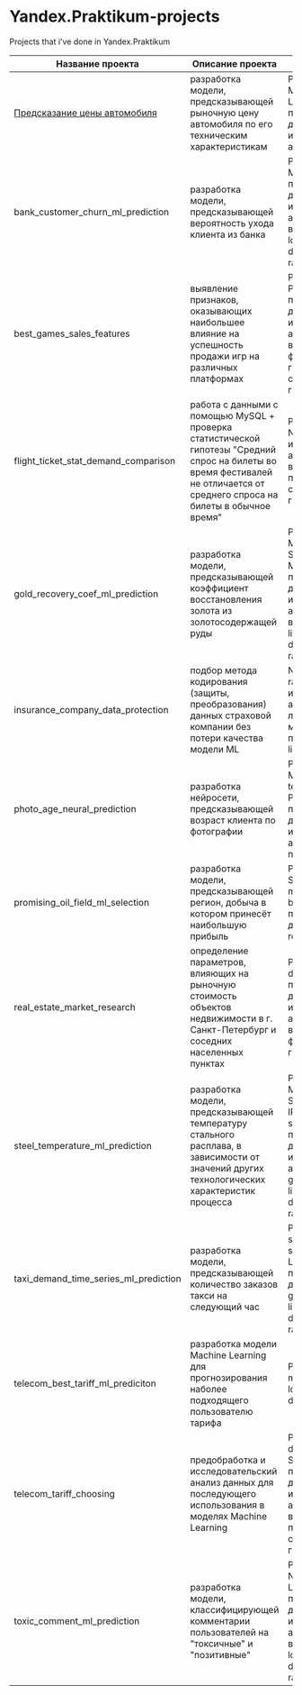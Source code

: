 # Yandex.Praktikum-projects

Projects that i've done in Yandex.Praktikum

Название проекта | Описание проекта | Стек | Проект
-------- | ------------------------------ | ------------------------------------ | ------
[Предсказание цены автомобиля](https://git.io/JIqc6) | разработка модели, предсказывающей рыночную цену автомобиля по его техническим характеристикам | Pandas, NumPy, MatPlotLib, sklearn, LightGBM, предобработка данных, исследовательский анализ данных
bank_customer_churn_ml_prediction | разработка модели, предсказывающей вероятность ухода клиента из банка | Pandas, NumPy, MatPlotLib, sklearn, предобработка данных, исследовательский анализ данных, визуализация, logistic regression, decision tree, random forest | https://git.io/JIqc1
best_games_sales_features | выявление признаков, оказывающих наибольшее влияние на успешность продажи игр на различных платформах | Pandas, MatPlotLib, PyMystem3, SciPy, предобработка данных, исследовательский анализ данных, визуализация, формулирование гипотез, проверка статистических гипотез | https://git.io/JIqCB
flight_ticket_stat_demand_comparison | работа с данными с помощью MySQL + проверка статистической гипотезы "Средний спрос на билеты во время фестивалей не отличается от среднего спроса на билеты в обычное время" | Pandas, MatPlotLib, NumPy, SciPy, исследовательский анализ данных, визуализация, проверка статистических гипотез | https://git.io/JIqCS
gold_recovery_coef_ml_prediction | разработка модели, предсказывающей коэффициент восстановления золота из золотосодержащей руды | Pandas, NumPy, Math, SciPy, Seaborn, MatPlotLib, sklearn, предобработка данных, исследовательский анализ данных, визуализация, linear regression, decision tree, random forest | https://git.io/JIqCx
insurance_company_data_protection | подбор метода кодирования (защиты, преобразования) данных страховой компании без потери качества модели ML | NumPy, MatPlotLib, random, sklearn, исследовательский анализ данных, линейная алгебра, математические преобразования, linear regression | https://git.io/JIqW5
photo_age_neural_prediction | разработка нейросети, предсказывающей возраст клиента по фотографии | Pandas, NumPy, MatPlotLib, tensorflow, keras, PIL, re, предобработка данных, исследовательский анализ данных, neural network | https://git.io/JIqlk
promising_oil_field_ml_selection | разработка модели, предсказывающей регион, добыча в котором принесёт наибольшую прибыль | Pandas, NumPy, SciPy, MatPlotLib, math, sklearn, bootstrap, предобработка данных, linear regression | https://git.io/JIqlB
real_estate_market_research | определение параметров, влияющих на рыночную стоимость объектов недвижимости в г. Санкт-Петербург и соседних населенных пунктах | Pandas, MatPlotLib, datetime, предобработка данных, исследовательский анализ данных, визуализация, формулирование гипотез | https://git.io/JIql0
steel_temperature_ml_prediction | разработка модели, предсказывающей температуру стального расплава, в зависимости от значений других технологических характеристик процесса | Pandas, NumPy, MatPlotLib, Seaborn, datetime, IPython, Re, time, sklearn, LightGBM, предобработка данных, исследовательский анализ данных, gradient boosting, linear regression, decision tree, random forest | https://git.io/JIqlg
taxi_demand_time_series_ml_prediction | разработка модели, предсказывающей количество заказов такси на следующий час | Pandas, MatPlotLib, sklearn, statsmodels, LightGBM, предобработка данных, time series, gradient boosting, linear regression, decision tree, random forest | https://git.io/JIqlV
telecom_best_tariff_ml_prediciton | разработка модели Machine Learning для прогнозирования наболее подходящего пользователю тарифа | Pandas, sklearn, machine learning, logistic regression, decision tree | https://git.io/JIqlo
telecom_tariff_choosing | предобработка и исследовательский анализ данных для последующего использования в моделях Machine Learning | Pandas, MatPlotLib, datetime, math, SciPy, предобработка данных, исследовательский анализ данных, визуализация, проверка статистических гипотез | https://git.io/JIqli
toxic_comment_ml_prediction | разработка модели, классифицирующей комментарии пользователей на "токсичные" и "позитивные" | Pandas, NumPy, Re, NLTK, sklearn, LightGBM, предобработка данных, исследовательский анализ данных, визуализация, logistic regression, decision tree, random forest | https://git.io/JIql1
